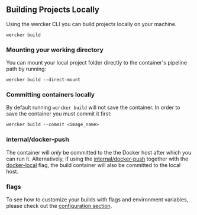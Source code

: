 ## Building Projects Locally

Using the wercker CLI you can build projects locally on your machine.

```no-highlight
wercker build
```

### Mounting your working directory

You can mount your local project folder directly to the container's
pipeline path by running:

```no-highlight
wercker build --direct-mount
```

### Committing containers locally

By default running `wercker build` will not save the container. In order
to save the container you must commit it first:

```no-highlight
wercker build --commit <image_name>
```

### internal/docker-push

The container will *only* be committed to the the Docker host after which you can run
it. Alternatively, if using the
[internal/docker-push](/docs/steps/internal-steps.html#docker-push) together
with the [docker-local](/cli/configuration/options-and-flags.html#docker-local) flag, the build container
will also be committed to the local host.

### flags

To see how to customize your builds with flags and environment variables,
please check out the [configuration section](/cli/configuration/index.html).
